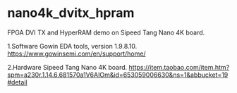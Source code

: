 # nano4k_dvitx_hpram
FPGA DVI TX and HyperRAM demo on Sipeed Tang Nano 4K board.

1.Software 
  Gowin EDA tools, version 1.9.8.10. https://www.gowinsemi.com/en/support/home/

2.Hardware Sipeed 
  Tang Nano 4K board. https://item.taobao.com/item.htm?spm=a230r.1.14.6.681570a1V6AIOm&id=653059006630&ns=1&abbucket=19#detail
  
